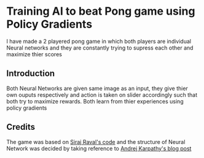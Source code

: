 # Training AI to beat Pong game using Policy Gradients
I have made a 2 playered pong game in which both players are individual Neural networks and they are constantly trying to supress each other and maximize thier scores
## Introduction
Both Neural Networks are given same image as an input, they give thier own ouputs respectively and action is taken on slider accordingly such that both try to maximize rewards.
Both learn from thier experiences using policy gradients
## Credits
The game was based on [Siraj Raval's code](https://github.com/llSourcell/pong_neural_network_live) and the structure of Neural Network was decided by taking reference to [Andrej Karpathy's blog post](http://karpathy.github.io/2016/05/31/rl/)
